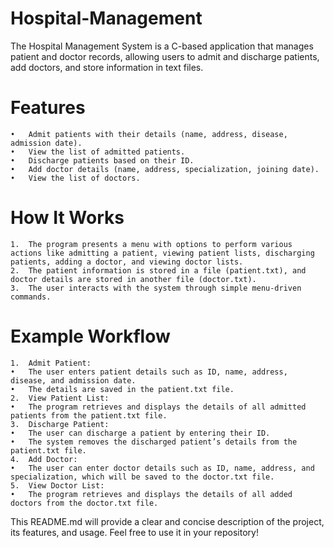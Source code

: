 # Hospital-Management
The Hospital Management System is a C-based application that manages patient and doctor records, allowing users to admit and discharge patients, add doctors, and store information in text files.





# Features
	•	Admit patients with their details (name, address, disease, admission date).
	•	View the list of admitted patients.
	•	Discharge patients based on their ID.
	•	Add doctor details (name, address, specialization, joining date).
	•	View the list of doctors.

# How It Works
	1.	The program presents a menu with options to perform various actions like admitting a patient, viewing patient lists, discharging patients, adding a doctor, and viewing doctor lists.
	2.	The patient information is stored in a file (patient.txt), and doctor details are stored in another file (doctor.txt).
	3.	The user interacts with the system through simple menu-driven commands.

# Example Workflow
	1.	Admit Patient:
	•	The user enters patient details such as ID, name, address, disease, and admission date.
	•	The details are saved in the patient.txt file.
	2.	View Patient List:
	•	The program retrieves and displays the details of all admitted patients from the patient.txt file.
	3.	Discharge Patient:
	•	The user can discharge a patient by entering their ID.
	•	The system removes the discharged patient’s details from the patient.txt file.
	4.	Add Doctor:
	•	The user can enter doctor details such as ID, name, address, and specialization, which will be saved to the doctor.txt file.
	5.	View Doctor List:
	•	The program retrieves and displays the details of all added doctors from the doctor.txt file.


This README.md will provide a clear and concise description of the project, its features, and usage. Feel free to use it in your repository!
